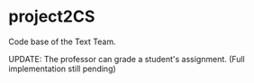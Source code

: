 # project2CS

Code base of the Text Team.

UPDATE: The professor can grade a student's assignment. 
        (Full implementation still pending)